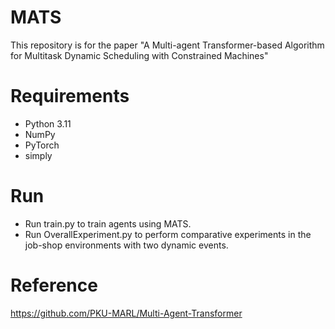 # MATS
This repository is for the paper "A Multi-agent Transformer-based Algorithm for Multitask Dynamic Scheduling with Constrained Machines"

# Requirements
- Python 3.11 
- NumPy 
- PyTorch
- simply

# Run
- Run train.py to train agents using MATS.
- Run OverallExperiment.py to perform comparative experiments in the job-shop environments with two dynamic events.

# Reference
https://github.com/PKU-MARL/Multi-Agent-Transformer
